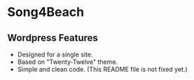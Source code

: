 Song4Beach
==========

## Wordpress Features
 - Designed for a single site.
 - Based on "Twenty-Twelve" theme.
 - Simple and clean code.
(This README file is not fixed yet.)
